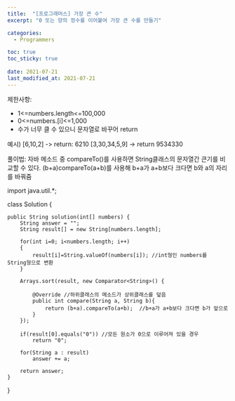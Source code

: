 ```yaml
---
title:  "[프로그래머스] 가장 큰 수"
excerpt: "0 또는 양의 정수를 이어붙여 가장 큰 수를 만들기"

categories:
  - Programmers

toc: true
toc_sticky: true
 
date: 2021-07-21
last_modified_at: 2021-07-21
---
```


제한사항:
- 1<=numbers.length<=100,000
- 0<=numbers.[i]<=1,000
- 수가 너무 클 수 있으니 문자열로 바꾸어 return

예시)
[6,10,2] -> return: 6210
[3,30,34,5,9] -> return 9534330

풀이법:
자바 메소드 중 compareTo()를 사용하면 String클래스의 문자열간 큰기를 비교할 수 있다.
(b+a)compareTo(a+b)를 사용해 b+a가 a+b보다 크다면 b와 a의 자리를 바꿔줌

import java.util.*;

class Solution {
    
    public String solution(int[] numbers) {
        String answer = "";
        String result[] = new String[numbers.length];
        
        for(int i=0; i<numbers.length; i++)
        {
            result[i]=String.valueOf(numbers[i]); //int형인 numbers를 String형으로 변환
        }
        
        Arrays.sort(result, new Comparator<String>() {
           
            @Override //하위클래스의 메소드가 상위클래스를 덮음
            public int compare(String a, String b){
                return (b+a).compareTo(a+b);  //b+a가 a+b보다 크다면 b가 앞으로
            }
        });
        
        if(result[0].equals("0")) //모든 원소가 0으로 이루어져 있을 경우
            return "0";
        
        for(String a : result)
            answer += a;
        
        return answer;
    }
}